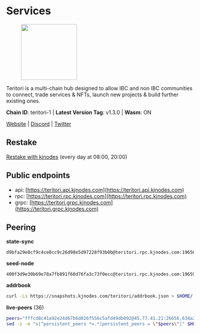 # Services

<figure><img src="https://raw.githubusercontent.com/kj89/testnet_manuals/main/pingpub/logos/teritori.png" width="150" alt=""><figcaption></figcaption></figure>

Teritori is a multi-chain hub designed to allow IBC and non IBC communities  to connect, trade services & NFTs, launch new projects & build further existing ones.

**Chain ID**: teritori-1 | **Latest Version Tag**: v1.3.0 | **Wasm**: ON

[Website](https://teritori.com) | [Discord](https://discord.gg/teritori) | [Twitter](https://twitter.com/TeritoriNetwork)

## Restake

[Restake with kjnodes](https://restake.app/teritori/torivaloper184ln03hkpt75uhrrr26f66kvcqvf4yn4nc2xjm) (every day at 08:00, 20:00)
## Public endpoints

* api: [https://teritori.api.kjnodes.com](https://teritori.api.kjnodes.com)
* rpc: [https://teritori.rpc.kjnodes.com](https://teritori.rpc.kjnodes.com)
* grpc: [https://teritori.grpc.kjnodes.com](https://teritori.grpc.kjnodes.com)

## Peering

**state-sync**

```text
d9bfa29e0cf9c4ce0cc9c26d98e5d97228f93b0b@teritori.rpc.kjnodes.com:19656
```

**seed-node**

```text
400f3d9e30b69e78a7fb891f60d76fa3c73f0ecc@teritori.rpc.kjnodes.com:19659
```

**addrbook**
```bash
curl -Ls https://snapshots.kjnodes.com/teritori/addrbook.json > $HOME/.teritorid/config/addrbook.json
```

**live-peers** (36)
```bash
peers="fffcd8c41a92e24d67b6d026f556c5afd49db092@45.77.41.21:26656,634a29ae2bd7ad8165d6ef66a6dea02d04c9bbed@65.108.77.250:26641,8480ce1f929a9410567d315a5b3fc2709c2807a7@93.115.25.106:51656,1e08fefb7e8851490d40e804df76d1ac33cb1f0a@38.146.3.175:15956,920f32f409bbb18b641cdc9513545e2e016c2c62@142.132.203.60:26656,d9bfa29e0cf9c4ce0cc9c26d98e5d97228f93b0b@65.109.88.38:19656,2f93424bd346b857bd5164eaac0b2bfd5fd644c0@144.91.127.252:26656,526d8c7c44f59be9a39d7463c576b68c0db23174@65.108.234.23:15956,48980875839186e08e12ebf0d9a2803b45206833@65.109.92.241:38026,0b27217386756577e1eadf00c4169dc8f041e522@51.210.7.219:26656,fec9760fec02405039ee0e90f80322b893e4ccef@65.144.145.234:26656,856c165de82fbd0489df9ec6ffaa0958c620e073@198.244.179.127:26656,5a98d637a16b16bf425a4a785c9d11a7d1e5b8a0@65.21.131.215:26736,8ac41af54dfd91c41de71cde222a55670f2f405d@141.95.65.73:15956,46b7ae20e3cc4264076a91c3601f3894a021a80d@65.108.6.45:36656,a25a3a218a699e71e2a64edaa45f457dfd8507ba@65.21.148.206:26656,26d6ee4138c7533c5541722c6e1ecc6d60d47a86@104.193.254.42:26656,ec4126b26336cd61b335345df4ff2a3fbb79338a@65.109.92.240:20026,0e189bbc6db606a14950a0e59641b798a255c3c8@65.109.37.154:3000,bbc594f0a8424368b869fef47a18d6e35965db2e@176.9.188.21:26656,d856120f262134ebf13e1d2632d778b69e704208@65.108.4.188:15956,5057950d34b67a67325f02949703388c4a35c1dd@154.53.59.87:19656,e1b058e5cfa2b836ddaa496b10911da62dcf182e@138.201.8.248:26656,78815c81331c114cd508dae3a012f0d3e5e2b966@185.119.118.117:3000,a043a97266360ff45781a9fc9392aedc16494c59@65.108.97.58:19656,3594b73f909a9c4b87cfe6a361ef8b2b51124dd5@65.109.69.59:15956,a35dc0cd0efd7e04d3334d781112bae0698a8f57@164.92.131.1:26656,4b04b3d164dc6dd5bb555a7a106a8d314f30516f@65.21.136.170:53656,6ef7a8bc7a3cc0856594f12570e8f2282a099dcf@65.109.93.152:26796,d29bed885306037dbe219278415025a2ea8880a4@51.159.160.140:26656,ce3baba928ae06cd3ff0af20aec888a82ddffef7@54.37.129.171:26656,44b2bf9d970aece0531d3d939c5c546a7ac9201a@34.219.76.190:26656,2b4f46e601fb4ede2a0c98976337e3afdaa50dac@65.108.238.102:15956,51eaf493facf36754411baa4f7b89355bd9cb3e7@195.201.63.87:42666,20e1000e88125698264454a884812746c2eb4807@65.108.227.217:15956,d956d6180e96c62315a777b1a3ed8f1ebf873e80@38.242.232.202:29656"
sed -i -e "s|^persistent_peers *=.*|persistent_peers = \"$peers\"|" $HOME/.teritorid/config/config.toml
```
